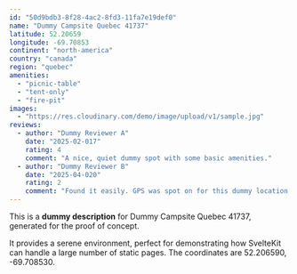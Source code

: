 ```yaml
---
id: "50d9bdb3-8f28-4ac2-8fd3-11fa7e19def0"
name: "Dummy Campsite Quebec 41737"
latitude: 52.20659
longitude: -69.70853
continent: "north-america"
country: "canada"
region: "quebec"
amenities:
  - "picnic-table"
  - "tent-only"
  - "fire-pit"
images:
  - "https://res.cloudinary.com/demo/image/upload/v1/sample.jpg"
reviews:
  - author: "Dummy Reviewer A"
    date: "2025-02-017"
    rating: 4
    comment: "A nice, quiet dummy spot with some basic amenities."
  - author: "Dummy Reviewer B"
    date: "2025-04-020"
    rating: 2
    comment: "Found it easily. GPS was spot on for this dummy location."
---
```


This is a **dummy description** for Dummy Campsite Quebec 41737, generated for the proof of concept.

It provides a serene environment, perfect for demonstrating how SvelteKit can handle a large number of static pages. The coordinates are 52.206590, -69.708530.
